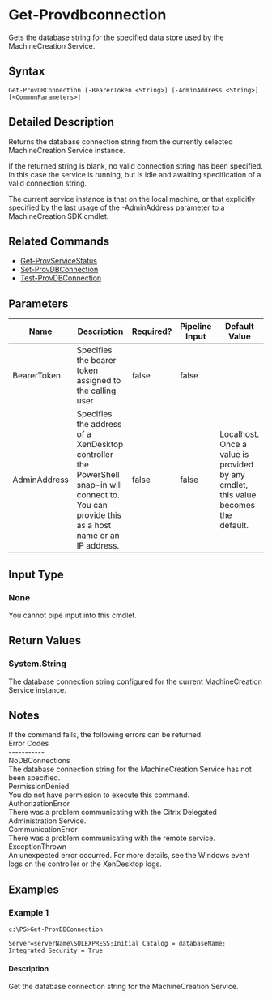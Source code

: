 ﻿
# Get-Provdbconnection
Gets the database string for the specified data store used by the MachineCreation Service.
## Syntax
```
Get-ProvDBConnection [-BearerToken <String>] [-AdminAddress <String>] [<CommonParameters>]
```
## Detailed Description
Returns the database connection string from the currently selected MachineCreation Service instance.

If the returned string is blank, no valid connection string has been specified. In this case the service is running, but is idle and awaiting specification of a valid connection string.

The current service instance is that on the local machine, or that explicitly specified by the last usage of the -AdminAddress parameter to a MachineCreation SDK cmdlet.


## Related Commands

* [Get-ProvServiceStatus](../Get-ProvServiceStatus/)
* [Set-ProvDBConnection](../Set-ProvDBConnection/)
* [Test-ProvDBConnection](../Test-ProvDBConnection/)
## Parameters
| Name   | Description | Required? | Pipeline Input | Default Value |
| --- | --- | --- | --- | --- |
| BearerToken | Specifies the bearer token assigned to the calling user | false | false |  |
| AdminAddress | Specifies the address of a XenDesktop controller the PowerShell snap-in will connect to. You can provide this as a host name or an IP address. | false | false | Localhost. Once a value is provided by any cmdlet, this value becomes the default. |

## Input Type

### None
You cannot pipe input into this cmdlet.
## Return Values

### System.String
The database connection string configured for the current MachineCreation Service instance.
## Notes
If the command fails, the following errors can be returned.<br>    Error Codes<br>    -----------<br>    NoDBConnections<br>        The database connection string for the MachineCreation Service has not been specified.<br>    PermissionDenied<br>        You do not have permission to execute this command.<br>    AuthorizationError<br>        There was a problem communicating with the Citrix Delegated Administration Service.<br>    CommunicationError<br>        There was a problem communicating with the remote service.<br>    ExceptionThrown<br>        An unexpected error occurred.  For more details, see the Windows event logs on the controller or the XenDesktop logs.
## Examples

### Example 1
```
c:\PS>Get-ProvDBConnection

Server=serverName\SQLEXPRESS;Initial Catalog = databaseName;  Integrated Security = True
```
#### Description
Get the database connection string for the MachineCreation Service.
